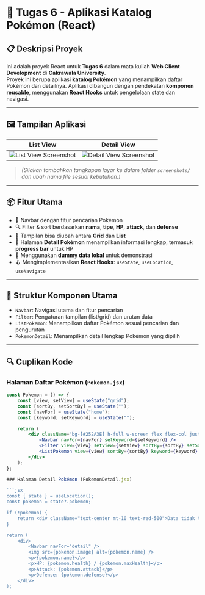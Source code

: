 # 🧪 Tugas 6 - Aplikasi Katalog Pokémon (React)

## 📋 Deskripsi Proyek

Ini adalah proyek React untuk **Tugas 6** dalam mata kuliah **Web Client Development** di **Cakrawala University**.  
Proyek ini berupa aplikasi **katalog Pokémon** yang menampilkan daftar Pokémon dan detailnya. Aplikasi dibangun dengan pendekatan **komponen reusable**, menggunakan **React Hooks** untuk pengelolaan state dan navigasi.

---

## 🖼️ Tampilan Aplikasi

| List View                                            | Detail View                                              |
| ---------------------------------------------------- | -------------------------------------------------------- |
| ![List View Screenshot](./screenshots/list-view.png) | ![Detail View Screenshot](./screenshots/detail-view.png) |

> _(Silakan tambahkan tangkapan layar ke dalam folder `screenshots/` dan ubah nama file sesuai kebutuhan.)_

---

## 📦 Fitur Utama

- 🧭 Navbar dengan fitur pencarian Pokémon
- 🔍 Filter & sort berdasarkan **nama**, **tipe**, **HP**, **attack**, dan **defense**
- 🧱 Tampilan bisa diubah antara **Grid** dan **List**
- 📄 Halaman **Detail Pokémon** menampilkan informasi lengkap, termasuk **progress bar** untuk HP
- 📂 Menggunakan **dummy data lokal** untuk demonstrasi
- 🪝 Mengimplementasikan **React Hooks**: `useState`, `useLocation`, `useNavigate`

---

## 🧩 Struktur Komponen Utama

- `Navbar`: Navigasi utama dan fitur pencarian
- `Filter`: Pengaturan tampilan (list/grid) dan urutan data
- `ListPokemon`: Menampilkan daftar Pokémon sesuai pencarian dan pengurutan
- `PokemonDetail`: Menampilkan detail lengkap Pokémon yang dipilih

---

## 🔍 Cuplikan Kode

### Halaman Daftar Pokémon (`Pokemon.jsx`)

````jsx
const Pokemon = () => {
    const [view, setView] = useState("grid");
    const [sortBy, setSortBy] = useState("");
    const [navFor] = useState("home");
    const [keyword, setKeyword] = useState("");

    return (
        <div className="bg-[#252A3E] h-full w-screen flex flex-col justify-start">
            <Navbar navFor={navFor} setKeyword={setKeyword} />
            <Filter view={view} setView={setView} sortBy={sortBy} setSortBy={setSortBy} />
            <ListPokemon view={view} sortBy={sortBy} keyword={keyword} />
        </div>
    );
};

### Halaman Detail Pokémon (PokemonDetail.jsx)

```jsx
const { state } = useLocation();
const pokemon = state?.pokemon;

if (!pokemon) {
    return <div className="text-center mt-10 text-red-500">Data tidak tersedia.</div>;
}

return (
    <div>
        <Navbar navFor="detail" />
        <img src={pokemon.image} alt={pokemon.name} />
        <p>{pokemon.name}</p>
        <p>HP: {pokemon.health} / {pokemon.maxHealth}</p>
        <p>Attack: {pokemon.attack}</p>
        <p>Defense: {pokemon.defense}</p>
    </div>
);
````
